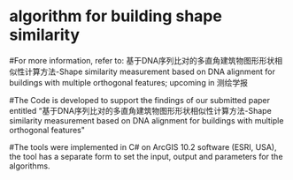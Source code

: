 # algorithm for building shape similarity

#For more information, refer to: 基于DNA序列比对的多直角建筑物图形形状相似性计算方法-Shape similarity measurement based on DNA alignment for buildings with multiple orthogonal features; upcoming in 测绘学报

#The Code is developed to support the findings of our submitted paper entitled “基于DNA序列比对的多直角建筑物图形形状相似性计算方法-Shape similarity measurement based on DNA alignment for buildings with multiple orthogonal features"

#The tools were implemented in C# on ArcGIS 10.2 software (ESRI, USA), the tool has a separate form to set the input, output and parameters for the algorithms.


